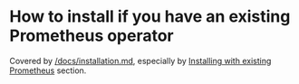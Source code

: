 # How to install if you have an existing Prometheus operator

Covered by [/docs/installation.md](/docs/installation.md), especially by
[Installing with existing Prometheus](/docs/installation.md#installing-with-existing-prometheus) section.
